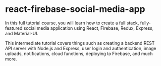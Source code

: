 # react-firebase-social-media-app

In this full tutorial course, you will learn how to create a full stack, fully-featured social media application using React, Firebase, Redux, Express, and Material-UI.

This intermediate tutorial covers things such as creating a backend REST API server with Node.js and Express, user login and authentication, image uploads, notifications, cloud functions, deploying to Firebase, and much more.
